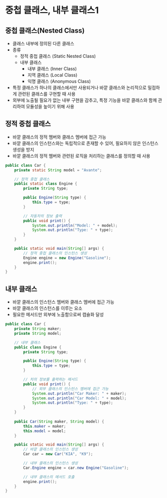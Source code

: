 # 중첩 클래스, 내부 클래스1
## 중첩 클래스(Nested Class)
- 클래스 내부에 정의된 다른 클래스
- 종류
  - 정적 중첩 클래스 (Static Nested Class)
  - 내부 클래스
    - 내부 클래스 (Inner Class)
    - 지역 클래스 (Local Class)
    - 익명 클래스 (Anonymous Class)
- 특정 클래스가 하나의 클래스에서만 사용되거나 바깥 클래스와 논리적으로 밀접하게 관련된 클래스를 구현할 때 사용
- 외부에 노출될 필요가 없는 내부 구현을 감추고, 특정 기능을 바깥 클래스와 함께 관리하여 모듈성을 높이기 위해 사용
## 정적 중첩 클래스
- 바깥 클래스의 정적 멤버와 클래스 멤버에 접근 가능
- 바깥 클래스의 인스턴스와는 독립적으로 존재할 수 있어, 필요하지 않은 인스턴스 생성을 방지
- 바깥 클래스의 정적 멤버와 관련된 로직을 처리하는 클래스를 정의할 때 사용
```java
public class Car {
    private static String model = "Avante";

    // 정적 중첩 클래스
    public static class Engine {
        private String type;

        public Engine(String type) {
            this.type = type;
        }

        // 자동차의 정보 출력
        public void print() {
            System.out.println("Model: " + model);
            System.out.println("Type: " + type);
        }
    }

    public static void main(String[] args) {
        // 정적 중첩 클래스의 인스턴스 생성
        Engine engine = new Engine("Gasoline");
        engine.print();
    }
}
```
## 내부 클래스
- 바깥 클래스의 인스턴스 멤버와 클래스 멤버에 접근 가능
- 바깥 클래스의 인스턴스를 이루는 요소
- 필요한 메서드만 외부에 노출함으로써 캡슐화 달성
```java
public class Car {
    private String maker;
    private String model;

    // 내부 클래스
    public class Engine {
        private String type;

        public Engine(String type) {
            this.type = type;
        }

        // 차의 정보를 출력하는 메서드
        public void print() {
            // 외부 클래스의 인스턴스 멤버에 접근 가능
            System.out.println("Car Maker: " + maker);
            System.out.println("Car Model: " + model);
            System.out.println("Type: " + type);
        }
    }
    
    public Car(String maker, String model) {
        this.maker = maker;
        this.model = model;
    }

    public static void main(String[] args) {
        // 바깥 클래스의 인스턴스 생성
        Car car = new Car("KIA", "K9");

        // 내부 클래스의 인스턴스 생성
        Car.Engine engine = car.new Engine("Gasoline");

        // 내부 클래스의 메서드 호출
        engine.print();
    }
}
```